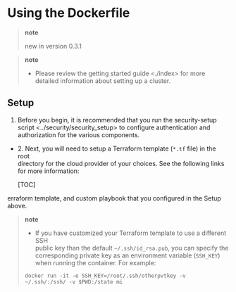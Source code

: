 # Using the Dockerfile

> **note**
> 
> new in version 0.3.1

> **note**
> 
>   - Please review the getting started guide \<./index\> for more  
>     detailed information about setting up a cluster.

## Setup

1.  Before you begin, it is recommended that you run the security-setup
    script \<../security/security\_setup\> to configure authentication
    and authorization for the various components.

<!-- end list -->

  - 2\. Next, you will need to setup a Terraform template (`*.tf` file)
    in the root  
    directory for the cloud provider of your choices. See the following
    links for more information:
    
    \[TOC\]

erraform template, and custom playbook that you configured in the Setup
above.

> **note**
> 
>   - If you have customized your Terraform template to use a different
>     SSH  
>     public key than the default `~/.ssh/id_rsa.pub`, you can specify
>     the corresponding private key as an environment variable
>     (`SSH_KEY`) when running the container. For example:
> 
> `docker run -it -e SSH_KEY=/root/.ssh/otherpvtkey -v ~/.ssh/:/ssh/ -v
> $PWD:/state mi`

